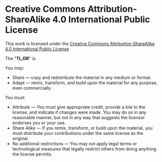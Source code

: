 # Creative Commons Attribution-ShareAlike 4.0 International Public License

This work is licensed under the [Creative Commons Attribution-ShareAlike 4.0 International Public License](https://creativecommons.org/licenses/by-sa/4.0/legalcode)

The "**TL;DR**" is

You *may*:

* Share — copy and redistribute the material in any medium or format.
* Adapt — remix, transform, and build upon the material for any purpose, even commercially.

You *must*:

* Attribute — You must give appropriate credit, provide a link to the license, and indicate if changes were made. You may do so in any reasonable manner, but not in any way that suggests the licensor endorses you or your use.
* Share Alike — If you remix, transform, or build upon the material, you must distribute your contributions under the same license as the original.
* No additional restrictions — You may not apply legal terms or technological measures that legally restrict others from doing anything the license permits.

